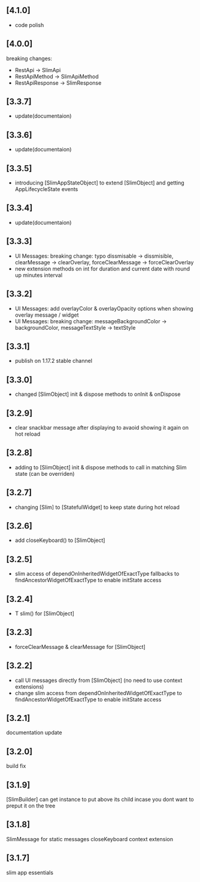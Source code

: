 ## [4.1.0]

- code polish

## [4.0.0]

breaking changes:

- RestApi -> SlimApi
- RestApiMethod -> SlimApiMethod
- RestApiResponse -> SlimResponse

## [3.3.7]

- update(documentaion)

## [3.3.6]

- update(documentaion)

## [3.3.5]

- introducing [SlimAppStateObject] to extend [SlimObject] and getting AppLifecycleState events

## [3.3.4]

- update(documentaion)

## [3.3.3]

- UI Messages: breaking change: typo dissmisable -> dissmisible, clearMessage -> clearOverlay, forceClearMessage -> forceClearOverlay
- new extension methods on int for duration and current date with round up minutes interval

## [3.3.2]

- UI Messages: add overlayColor & overlayOpacity options when showing overlay message / widget
- UI Messages: breaking change: messageBackgroundColor -> backgroundColor, messageTextStyle -> textStyle

## [3.3.1]

- publish on 1.17.2 stable channel

## [3.3.0]

- changed [SlimObject] init & dispose methods to onInit & onDispose

## [3.2.9]

- clear snackbar message after displaying to avaoid showing it again on hot reload

## [3.2.8]

- adding to [SlimObject] init & dispose methods to call in matching Slim state (can be overriden)

## [3.2.7]

- changing [Slim] to [StatefulWidget] to keep state during hot reload

## [3.2.6]

- add closeKeyboard() to [SlimObject]

## [3.2.5]

- slim access of dependOnInheritedWidgetOfExactType fallbacks to findAncestorWidgetOfExactType to enable initState access

## [3.2.4]

- T slim<T>() for [SlimObject]

## [3.2.3]

- forceClearMessage & clearMessage for [SlimObject]

## [3.2.2]

- call UI messages directly from [SlimObject] (no need to use context extensions)
- change slim access from dependOnInheritedWidgetOfExactType to findAncestorWidgetOfExactType to enable initState access

## [3.2.1]

documentation update

## [3.2.0]

build fix

## [3.1.9]

[SlimBuilder] can get instance to put above its child incase you dont want to preput it on the tree

## [3.1.8]

SlimMessage for static messages
closeKeyboard context extension

## [3.1.7]

slim app essentials
